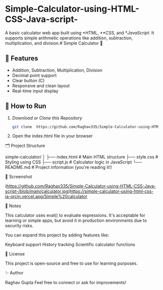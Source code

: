 # Simple-Calculator-using-HTML-CSS-Java-script-
A basic calculator web app built using *HTML, **CSS, and **JavaScript*. It supports simple arithmetic operations like addition, subtraction, multiplication, and division.# Simple Calculator 🧮

## 🔧 Features

- Addition, Subtraction, Multiplication, Division
- Decimal point support
- Clear button (C)
- Responsive and clean layout
- Real-time input display
  
## 🚀 How to Run

1. *Download or Clone this Repository*
   ```bash
   git clone  https://github.com/Raghav335/Simple-Calculator-using-HTML-CSS-Java-script-.git

2. Open the index.html file in your browser

🗂 Project Structure

simple-calculator/
│
├── index.html        # Main HTML structure
├── style.css         # Styling using CSS
├── script.js         # Calculator logic in JavaScript
└── README.md         # Project information (you're reading it!)

📸 Screenshot

(https://github.com/Raghav335/Simple-Calculator-using-HTML-CSS-Java-script-/blob/main/calculator.jpg)https://simple-calculator-using-html-css-ja-orcin.vercel.app/Simple%20calculator

📌 Notes

This calculator uses eval() to evaluate expressions. It's acceptable for learning or simple apps, but avoid it in production environments due to security risks.

You can expand this project by adding features like:

Keyboard support
History tracking
Scientific calculator functions

📄 License

This project is open-source and free to use for learning purposes.

✨ Author

Raghav Gupta
Feel free to connect or ask for improvements!


